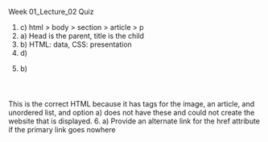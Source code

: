 Week 01_Lecture_02 Quiz

1. c) html > body > section > article > p
2. a) Head is the parent, title is the child
3. b) HTML: data, CSS: presentation
4. d) <p>
5. b)

  <p>
    <img>
    <ul></ul>
    <h2></h2>
  </p>
  <div>
    <nav></nav>
    <h1></h1>
    <h5></h5>
  </div>
This is the correct HTML because it has tags for the image, an article, and unordered list, and option a) does not have these and could not create the website that is displayed.
6. a) Provide an alternate link for the href attribute if the primary link goes nowhere


